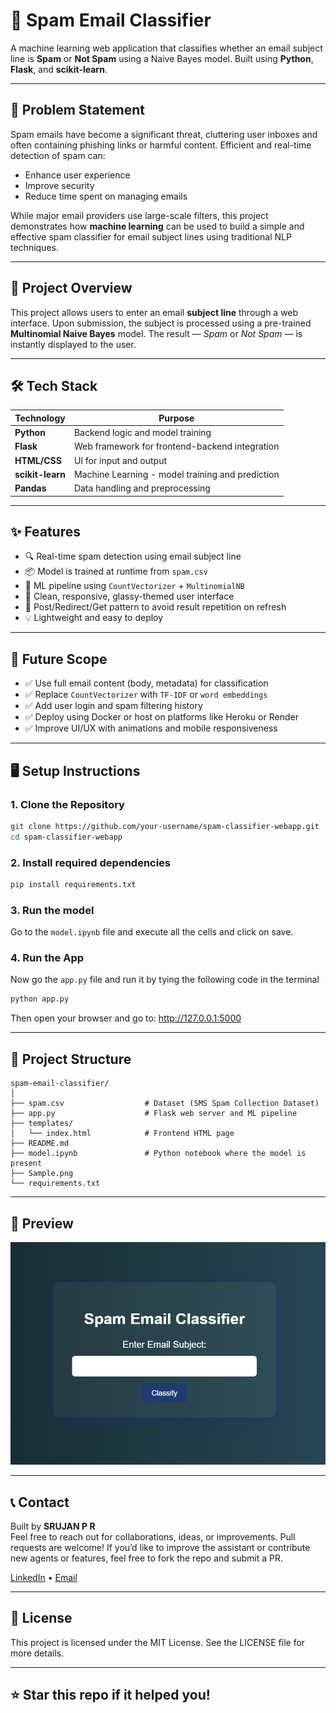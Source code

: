 # 📧 Spam Email Classifier

A machine learning web application that classifies whether an email subject line is **Spam** or **Not Spam** using a Naive Bayes model. Built using **Python**, **Flask**, and **scikit-learn**.

---

## 🧩 Problem Statement

Spam emails have become a significant threat, cluttering user inboxes and often containing phishing links or harmful content. Efficient and real-time detection of spam can:
- Enhance user experience
- Improve security
- Reduce time spent on managing emails

While major email providers use large-scale filters, this project demonstrates how **machine learning** can be used to build a simple and effective spam classifier for email subject lines using traditional NLP techniques.

---

## 🚀 Project Overview

This project allows users to enter an email **subject line** through a web interface. Upon submission, the subject is processed using a pre-trained **Multinomial Naive Bayes** model. The result — *Spam* or *Not Spam* — is instantly displayed to the user.

---

## 🛠️ Tech Stack

| Technology | Purpose |
|------------|---------|
| **Python** | Backend logic and model training |
| **Flask** | Web framework for frontend-backend integration |
| **HTML/CSS** | UI for input and output |
| **scikit-learn** | Machine Learning - model training and prediction |
| **Pandas** | Data handling and preprocessing |

---

## ✨ Features

- 🔍 Real-time spam detection using email subject line
- 📦 Model is trained at runtime from `spam.csv`
- 🧠 ML pipeline using `CountVectorizer` + `MultinomialNB`
- 🎨 Clean, responsive, glassy-themed user interface
- 🔁 Post/Redirect/Get pattern to avoid result repetition on refresh
- 💡 Lightweight and easy to deploy

---

## 🧠 Future Scope

- ✅ Use full email content (body, metadata) for classification
- ✅ Replace `CountVectorizer` with `TF-IDF` or `word embeddings`
- ✅ Add user login and spam filtering history
- ✅ Deploy using Docker or host on platforms like Heroku or Render
- ✅ Improve UI/UX with animations and mobile responsiveness

---

## 🖥️ Setup Instructions

### 1. Clone the Repository
```bash
git clone https://github.com/your-username/spam-classifier-webapp.git
cd spam-classifier-webapp
```

### 2. Install required dependencies
```bash
pip install requirements.txt
```

### 3. Run the model
Go to the `model.ipynb` file and execute all the cells and click on save.

### 4. Run the App
Now go the `app.py` file and run it by tying the following code in the terminal
```bash
python app.py
```
Then open your browser and go to: http://127.0.0.1:5000

---

## 📁 Project Structure

```
spam-email-classifier/
│
├── spam.csv                  # Dataset (SMS Spam Collection Dataset)
├── app.py                    # Flask web server and ML pipeline
├── templates/
│   └── index.html            # Frontend HTML page
├── README.md 
├── model.ipynb               # Python notebook where the model is present
├── Sample.png
└── requirements.txt
```

---

## 📸 Preview

![Spam Email Classifier Frontend](./Sample.png)

---

## 📞 Contact

Built by **SRUJAN P R**  
Feel free to reach out for collaborations, ideas, or improvements.
Pull requests are welcome! If you’d like to improve the assistant or contribute new agents or features, feel free to fork the repo and submit a PR.

[LinkedIn](https://www.linkedin.com/in/srujanpr) • [Email](sruja2401@gmail.com)

---

## 📜 License

This project is licensed under the MIT License. See the LICENSE file for more details.

---

## ⭐ Star this repo if it helped you!